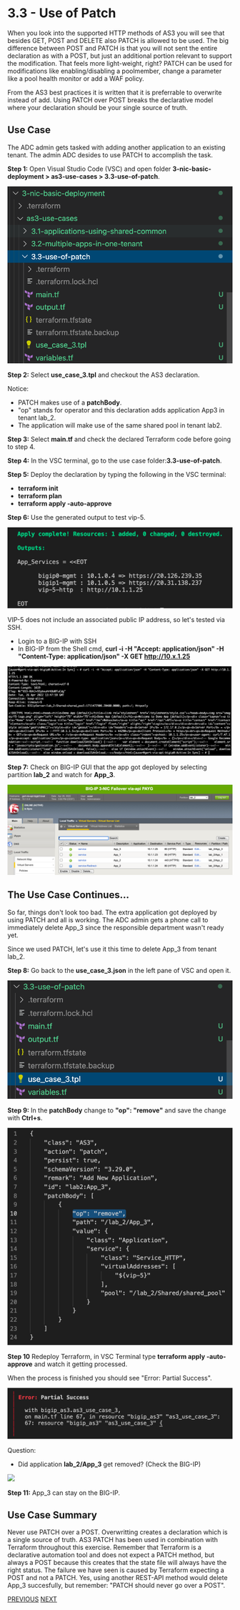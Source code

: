 # 3.3 - Use of Patch

When you look into the supported HTTP methods of AS3 you will see that besides GET, POST and DELETE also PATCH is allowed to be used.
The big difference between POST and PATCH is that you will not sent the entire declaration as with a POST, but just an additional portion relevant to support the modification. That feels more light-weight, right?
PATCH can be used for modifications like enabling/disabling a poolmember, change a parameter like a pool health monitor or add a WAF policy.

From the AS3 best practices it is written that it is preferrable to overwrite instead of add. Using PATCH over POST breaks the declarative model where your declaration should be your single source of truth.

## Use Case
The ADC admin gets tasked with adding another application to an existing tenant. The admin ADC desides to use PATCH to accomplish the task.

**Step 1:** Open Visual Studio Code (VSC) and open folder **3-nic-basic-deployment > as3-use-cases > 3.3-use-of-patch**.

![](../png/module3/task3_3_p1.png)

**Step 2:** Select **use_case_3.tpl** and checkout the AS3 declaration.

Notice:
* PATCH makes use of a **patchBody**.
* "op" stands for operator and this declaration adds application App3 in tenant lab_2.
* The application will make use of the same shared pool in tenant lab2.

**Step 3:** Select **main.tf** and check the declared Terraform code before going to step 4.

**Step 4:** In the VSC terminal, go to the use case folder:**3.3-use-of-patch**.

**Step 5:** Deploy the declaration by typing the following in the VSC terminal:

* **terraform init**
* **terraform plan**
* **terraform apply -auto-approve**

**Step 6:** Use the generated output to test vip-5.

![](../png/module3/task3_3_p2.png)

VIP-5 does not include an associated public IP address, so let's tested via SSH.
* Login to a BIG-IP with SSH
* In BIG-IP from the Shell cmd, **curl -i -H "Accept: application/json" -H "Content-Type: application/json" -X GET http://10.x.1.25**

![](../png/module3/task3_3_p3.png)

**Step 7:** Check on BIG-IP GUI that the app got deployed by selecting partition **lab_2** and watch for **App_3**.

![](../png/module3/task3_3_p4.png)

## The Use Case Continues...
So far, things don't look too bad. The extra application got deployed by using PATCH and all is working. 
The ADC admin gets a phone call to immediately delete App_3 since the responsible department wasn't ready yet.

Since we used PATCH, let's use it this time to delete App_3 from tenant lab_2.

**Step 8:** Go back to the **use_case_3.json** in the left pane of VSC and open it.

![](../png/module3/task3_3_p5.png)

**Step 9:** In the **patchBody** change to **"op": "remove"** and save the change with **Ctrl+s**.


![](../png/module3/task3_3_p6.png)

**Step 10** Redeploy Terraform, in VSC Terminal type **terraform apply -auto-approve** and watch it getting processed.

When the process is finished you should see "Error: Partial Success".

![](../png/module3/task3_3_p7.png)

Question:
* Did application **lab_2/App_3** get removed? (Check the BIG-IP)

![](../png/module3/task3_3_p8.png)

**Step 11:** App_3 can stay on the BIG-IP.

## Use Case Summary
Never use PATCH over a POST. Overwritting creates a declaration which is a single source of truth.
AS3 PATCH has been used in combination with Terraform throughout this exercise. Remember that Terraform is a declarative automation tool and does not expect a PATCH method, but always a POST because this creates that the state file will always have the right status. The failure we have seen is caused by Terraform expecting a POST and not a PATCH. Yes, using another REST-API method would delete App_3 succesfully, but remember: "PATCH should never go over a POST".

[PREVIOUS](../module_3/tas3_2.md)      [NEXT](../module_3/task3_4.md)